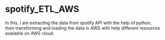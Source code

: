 # spotify_ETL_AWS
In this, I am extracting the data from spotify API with the help of python, then transforming and loading the data in AWS with help different resources available on AWS cloud.
